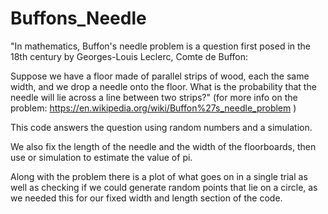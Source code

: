 # Buffons_Needle

"In mathematics, Buffon's needle problem is a question first posed in the 18th century by Georges-Louis Leclerc, Comte de Buffon:

Suppose we have a floor made of parallel strips of wood, each the same width, and we drop a needle onto the floor. What is the probability that the needle will lie across a line between two strips?" (for more info on the problem: https://en.wikipedia.org/wiki/Buffon%27s_needle_problem )

This code answers the question using random numbers and a simulation.

We also fix the length of the needle and the width of the floorboards, then use or simulation
to estimate the value of pi.

Along with the problem there is a plot of what goes on in a single trial as well as checking
if we could generate random points that lie on a circle, as we needed this for our fixed width and length
section of the code.

